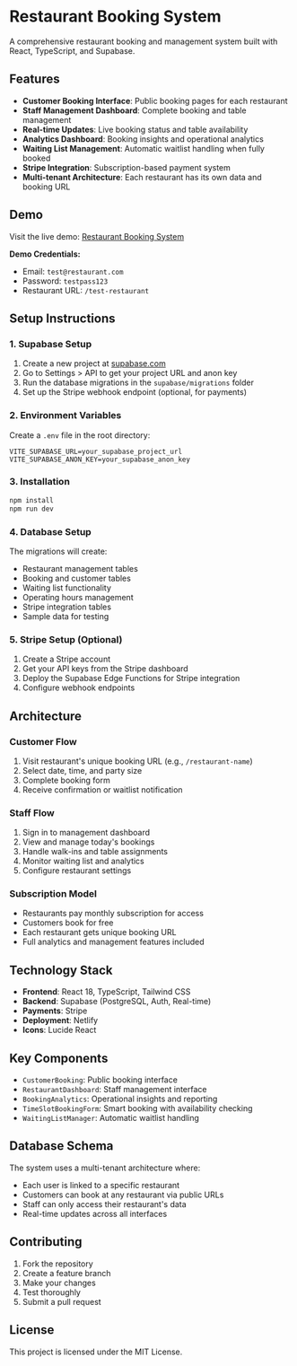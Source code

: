 # Restaurant Booking System

A comprehensive restaurant booking and management system built with React, TypeScript, and Supabase.

## Features

- **Customer Booking Interface**: Public booking pages for each restaurant
- **Staff Management Dashboard**: Complete booking and table management
- **Real-time Updates**: Live booking status and table availability
- **Analytics Dashboard**: Booking insights and operational analytics
- **Waiting List Management**: Automatic waitlist handling when fully booked
- **Stripe Integration**: Subscription-based payment system
- **Multi-tenant Architecture**: Each restaurant has its own data and booking URL

## Demo

Visit the live demo: [Restaurant Booking System](https://lambent-mandazi-ba8ec1.netlify.app)

**Demo Credentials:**
- Email: `test@restaurant.com`
- Password: `testpass123`
- Restaurant URL: `/test-restaurant`

## Setup Instructions

### 1. Supabase Setup

1. Create a new project at [supabase.com](https://supabase.com)
2. Go to Settings > API to get your project URL and anon key
3. Run the database migrations in the `supabase/migrations` folder
4. Set up the Stripe webhook endpoint (optional, for payments)

### 2. Environment Variables

Create a `.env` file in the root directory:

```env
VITE_SUPABASE_URL=your_supabase_project_url
VITE_SUPABASE_ANON_KEY=your_supabase_anon_key
```

### 3. Installation

```bash
npm install
npm run dev
```

### 4. Database Setup

The migrations will create:
- Restaurant management tables
- Booking and customer tables
- Waiting list functionality
- Operating hours management
- Stripe integration tables
- Sample data for testing

### 5. Stripe Setup (Optional)

1. Create a Stripe account
2. Get your API keys from the Stripe dashboard
3. Deploy the Supabase Edge Functions for Stripe integration
4. Configure webhook endpoints

## Architecture

### Customer Flow
1. Visit restaurant's unique booking URL (e.g., `/restaurant-name`)
2. Select date, time, and party size
3. Complete booking form
4. Receive confirmation or waitlist notification

### Staff Flow
1. Sign in to management dashboard
2. View and manage today's bookings
3. Handle walk-ins and table assignments
4. Monitor waiting list and analytics
5. Configure restaurant settings

### Subscription Model
- Restaurants pay monthly subscription for access
- Customers book for free
- Each restaurant gets unique booking URL
- Full analytics and management features included

## Technology Stack

- **Frontend**: React 18, TypeScript, Tailwind CSS
- **Backend**: Supabase (PostgreSQL, Auth, Real-time)
- **Payments**: Stripe
- **Deployment**: Netlify
- **Icons**: Lucide React

## Key Components

- `CustomerBooking`: Public booking interface
- `RestaurantDashboard`: Staff management interface
- `BookingAnalytics`: Operational insights and reporting
- `TimeSlotBookingForm`: Smart booking with availability checking
- `WaitingListManager`: Automatic waitlist handling

## Database Schema

The system uses a multi-tenant architecture where:
- Each user is linked to a specific restaurant
- Customers can book at any restaurant via public URLs
- Staff can only access their restaurant's data
- Real-time updates across all interfaces

## Contributing

1. Fork the repository
2. Create a feature branch
3. Make your changes
4. Test thoroughly
5. Submit a pull request

## License

This project is licensed under the MIT License.